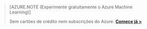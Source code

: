 >[AZURE.NOTE (Experimente gratuitamente o Azure Machine Learning)]
>
>Sem cartões de crédito nem subscrições do Azure. <a href="https://studio.azureml.net/?selectAccess=true&o=2" target="_blank">**Comece já >**</a>



<!--HONumber=Jun16_HO2-->


